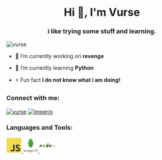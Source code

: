 <h1 align="center">Hi 👋, I'm Vurse</h1>
<h3 align="center">i like trying some stuff and learning.</h3>

<p align="left"> <img src="https://komarev.com/ghpvc/?username=vurse&label=Profile%20views&color=0e75b6&style=flat" alt="vurse" /> </p>

- 🔭 I’m currently working on **revenge**

- 🌱 I’m currently learning **Python**

- ⚡ Fun fact **I do not know what i am doing!**

<h3 align="left">Connect with me:</h3>
<p align="left">
<a href="https://www.youtube.com/c/vurse" target="blank"><img align="center" src="https://raw.githubusercontent.com/rahuldkjain/github-profile-readme-generator/master/src/images/icons/Social/youtube.svg" alt="vurse" height="30" width="40" /></a>
<a href="https://discord.gg/imperio" target="blank"><img align="center" src="https://raw.githubusercontent.com/rahuldkjain/github-profile-readme-generator/master/src/images/icons/Social/discord.svg" alt="imperio" height="30" width="40" /></a>
</p>

<h3 align="left">Languages and Tools:</h3>
<p align="left"> <a href="https://developer.mozilla.org/en-US/docs/Web/JavaScript" target="_blank" rel="noreferrer"> <img src="https://raw.githubusercontent.com/devicons/devicon/master/icons/javascript/javascript-original.svg" alt="javascript" width="40" height="40"/> </a> <a href="https://www.mongodb.com/" target="_blank" rel="noreferrer"> <img src="https://raw.githubusercontent.com/devicons/devicon/master/icons/mongodb/mongodb-original-wordmark.svg" alt="mongodb" width="40" height="40"/> </a> <a href="https://nodejs.org" target="_blank" rel="noreferrer"> <img src="https://raw.githubusercontent.com/devicons/devicon/master/icons/nodejs/nodejs-original-wordmark.svg" alt="nodejs" width="40" height="40"/> </a> </p>
